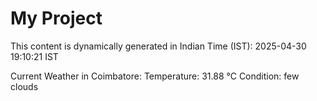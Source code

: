 # My Project

This content is dynamically generated in Indian Time (IST): 2025-04-30 19:10:21 IST


Current Weather in Coimbatore:
Temperature: 31.88 °C
Condition: few clouds

